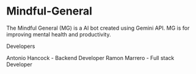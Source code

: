 # Mindful-General


The Mindful General (MG) is a AI bot created using Gemini API. MG is for improving mental health and productivity. 





Developers

Antonio Hancock - Backend Developer
Ramon Marrero - Full stack Developer
